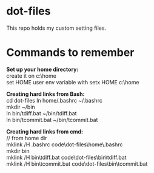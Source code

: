dot-files
=========

This repo holds my custom setting files.


Commands to remember
====================

**Set up your home directory:**  
create it on c:\home  
set HOME user env variable with setx HOME c:\home

**Creating hard links from Bash:**  
cd dot-files
ln home/.bashrc ~/.bashrc  
mkdir ~/bin  
ln bin/tdiff.bat ~/bin/tdiff.bat  
ln bin/tcommit.bat ~/bin/tcommit.bat  

**Creating hard links from cmd:**  
// from home dir  
mklink /H .bashrc code\dot-files\home\\.bashrc  
mkdir bin  
mklink /H bin\tdiff.bat code\dot-files\bin\tdiff.bat  
mklink /H bin\tcommit.bat code\dot-files\bin\tcommit.bat  

